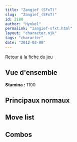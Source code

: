 ```yaml
---
title: "Zangief (SFxT)"
slug:  "Zangief_(SFxT)"
id: 2180
author: "Hynkel"
permalink: "zangief-sfxt.html"
layout: "character.njk"
tags: "character"
date: "2012-03-08"
---
```


[Retour à la fiche du jeu](Street_Fighter_x_Tekken "wikilink")

## Vue d'ensemble

**Stamina :** 1100

## Principaux normaux

## Move list

## Combos
